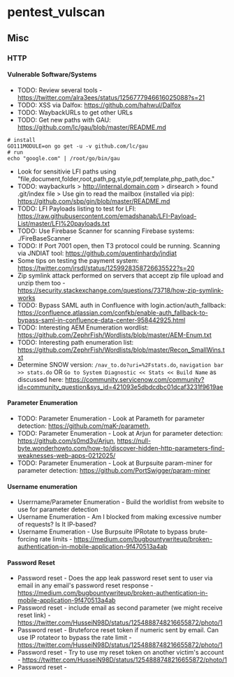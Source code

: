 # pentest_vulscan

## Misc

### HTTP 


#### Vulnerable Software/Systems
* TODO: Review several tools - https://twitter.com/alra3ees/status/1256777946616025088?s=21
* TODO: XSS via Dalfox: https://github.com/hahwul/Dalfox
* TODO: WaybackURLs to get other URLs
* TODO: Get new paths with GAU: https://github.com/lc/gau/blob/master/README.md
```
# install
GO111MODULE=on go get -u -v github.com/lc/gau
# run
echo "google.com" | /root/go/bin/gau
```
* Look for sensitivie LFI paths using "file,document,folder,root,path,pg,style,pdf,template,php_path,doc."
* TODO: waybackurls > http://internal.domain.com > dirsearch > found .git/index file > Use gin to read the mailbox (installed via pip): https://github.com/sbp/gin/blob/master/README.md
* TODO: LFI Payloads listing to test for LFI: https://raw.githubusercontent.com/emadshanab/LFI-Payload-List/master/LFI%20payloads.txt
* TODO: Use Firebase Scanner for scanning Firebase systems: ./FireBaseScanner
* TODO: If Port 7001 open, then T3 protocol could be running. Scanning via JNDIAT tool: https://github.com/quentinhardy/jndiat
* Some tips on testing the payment system: https://twitter.com/irsdl/status/1259928358726635522?s=20
* Zip symlink attack performed on servers that accept zip file upload and unzip them too - https://security.stackexchange.com/questions/73718/how-zip-symlink-works
* TODO: Bypass SAML auth in Confluence with login.action/auth_fallback: https://confluence.atlassian.com/confkb/enable-auth_fallback-to-bypass-saml-in-confluence-data-center-958442925.html
* TODO: Interesting AEM Enumeration wordlist: https://github.com/ZephrFish/Wordlists/blob/master/AEM-Enum.txt
* TODO: Interesting path enumeration list: https://github.com/ZephrFish/Wordlists/blob/master/Recon_SmallWins.txt
* Determine SNOW version: `/nav_to.do?uri=%2Fstats.do`, `navigation bar >> stats.do` OR `Go to System Diagnostic << Stats << Build Name` as discussed here: https://community.servicenow.com/community?id=community_question&sys_id=421093e5dbdcdbc01dcaf3231f9619ae

#### Parameter Enumeration
* TODO: Parameter Enumeration - Look at Parameth for parameter detection: https://github.com/maK-/parameth, 
* TODO: Parameter Enumeration - Look at Arjun for parameter detection: https://github.com/s0md3v/Arjun, https://null-byte.wonderhowto.com/how-to/discover-hidden-http-parameters-find-weaknesses-web-apps-0212025/
* TODO: Parameter Enumeration - Look at Burpsuite param-miner for parameter detection: https://github.com/PortSwigger/param-miner


#### Username enumeration
* Userrname/Parameter Enumeration - Build the worldlist from website to use for parameter detection
* Username Enumeration - Am I blocked from making excessive number of requests? Is It IP-based?
* Username Enumeration - Use Burpsuite IPRotate to bypass brute-forcing rate limits - https://medium.com/bugbountywriteup/broken-authentication-in-mobile-application-9f470513a4ab

#### Password Reset
* Password reset - Does the app leak password reset sent to user via email in any email's password reset response - https://medium.com/bugbountywriteup/broken-authentication-in-mobile-application-9f470513a4ab
* Password reset - include email as second parameter (we might receive reset link) - https://twitter.com/HusseiN98D/status/1254888748216655872/photo/1
* Password reset - Bruteforce reset token if numeric sent by email. Can use IP rotateor to bypass the rate limit - https://twitter.com/HusseiN98D/status/1254888748216655872/photo/1
* Password reset - Try to use my reset token on another victim's account - https://twitter.com/HusseiN98D/status/1254888748216655872/photo/1
* Password reset - 
